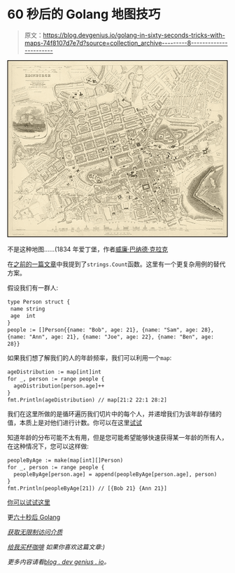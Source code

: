 # 60 秒后的 Golang 地图技巧

> 原文：<https://blog.devgenius.io/golang-in-sixty-seconds-tricks-with-maps-74f8107d7e7d?source=collection_archive---------8----------------------->

![](img/f92c5fdd33d302a853824e69719c7a56.png)

不是这种地图……(1834 年爱丁堡，作者[威廉·巴纳德·克拉克](https://en.wikipedia.org/wiki/en:William_Barnard_Clarke)

在[之前的一篇文章](https://richard-t-bell90.medium.com/golang-in-sixty-seconds-count-occurrences-in-a-string-984fe04dfa4f)中我提到了`strings.Count`函数。这里有一个更复杂用例的替代方案。

假设我们有一群人:

```
type Person struct {
 name string
 age  int
}
people := []Person{{name: "Bob", age: 21}, {name: "Sam", age: 28}, {name: "Ann", age: 21}, {name: "Joe", age: 22}, {name: "Ben", age: 28}}
```

如果我们想了解我们的人的年龄频率，我们可以利用一个`map`:

```
ageDistribution := map[int]int
for _, person := range people {
  ageDistribution[person.age]++
}
fmt.Println(ageDistribution) // map[21:2 22:1 28:2]
```

我们在这里所做的是循环遍历我们切片中的每个人，并递增我们为该年龄存储的值，本质上是对他们进行计数。你可以在这里[试试](https://go.dev/play/p/IW1rpt2Znk0)

知道年龄的分布可能不太有用，但是您可能希望能够快速获得某一年龄的所有人，在这种情况下，您可以这样做:

```
peopleByAge := make(map[int][]Person)
for _, person := range people {
  peopleByAge[person.age] = append(peopleByAge[person.age], person)
}
fmt.Println(peopleByAge[21]) // [{Bob 21} {Ann 21}]
```

[你可以试试这里](https://go.dev/play/p/ijkVE4-_f_l)

更[六十秒后 Golang](https://richard-t-bell90.medium.com/list/golang-in-sixty-seconds-7a26c5131734)

[*获取无限制访问介质*](https://richard-t-bell90.medium.com/membership)

[*给我买杯咖啡*](https://ko-fi.com/richardtbell) *如果你喜欢这篇文章:)*

*更多内容请看*[*blog . dev genius . io*](http://blog.devgenius.io)*。*